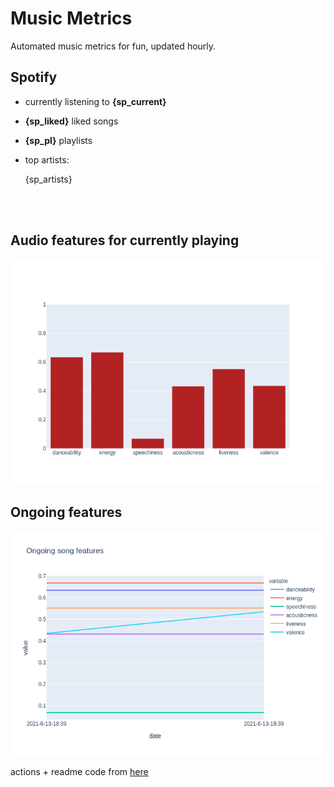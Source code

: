 # Music Metrics

Automated music metrics for fun, updated hourly.

## Spotify

- currently listening to **{sp_current}**

- **{sp_liked}** liked songs
- **{sp_pl}** playlists

- top artists: 

    {sp_artists}

<br></br>

## Audio features for currently playing

![feature spread](figures/auto.png)

## Ongoing features

![ongoing features](figures/timeseries.png)

actions + readme code from [here](https://github.com/gargakshit/gargakshit)
